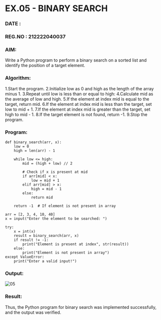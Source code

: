 # EX.05 - BINARY SEARCH
### DATE : 
### REG.NO : 212222040037

### AIM: 
Write a Python program to perform a binary search on a sorted list and identify the position of a target element.

### Algorithm:
1.Start the program.
2.Initialize low as 0 and high as the length of the array minus 1.
3.Repeat until low is less than or equal to high:
4.Calculate mid as the average of low and high.
5.If the element at index mid is equal to the target, return mid.
6.If the element at index mid is less than the target, set low to mid + 1.
7.If the element at index mid is greater than the target, set high to mid - 1.
8.If the target element is not found, return -1.
9.Stop the program.


### Program:
```
def binary_search(arr, x):
    low = 0
    high = len(arr) - 1

    while low <= high:
        mid = (high + low) // 2

        # Check if x is present at mid
        if arr[mid] < x:
            low = mid + 1
        elif arr[mid] > x:
            high = mid - 1
        else:
            return mid

    return -1  # If element is not present in array

arr = [2, 3, 4, 10, 40]
x = input("Enter the element to be searched: ")

try:
    x = int(x)
    result = binary_search(arr, x)
    if result != -1:
        print("Element is present at index", str(result))
    else:
        print("Element is not present in array")
except ValueError:
    print("Enter a valid input!")

```
### Output:
![05](https://github.com/user-attachments/assets/9348582e-6d98-4784-b1b2-9e1a03d92f4a)

### Result:
Thus, the Python program for binary search was implemented successfully, and the output was verified.

